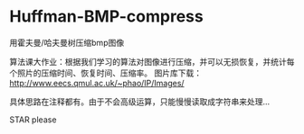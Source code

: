 # Huffman-BMP-compress
用霍夫曼/哈夫曼树压缩bmp图像

算法课大作业：根据我们学习的算法对图像进行压缩，并可以无损恢复，并统计每个照片的压缩时间、恢复时间、压缩率。 图片库下载：http://www.eecs.qmul.ac.uk/~phao/IP/Images/

具体思路在注释都有。由于不会高级运算，只能慢慢读取成字符串来处理...

STAR please
